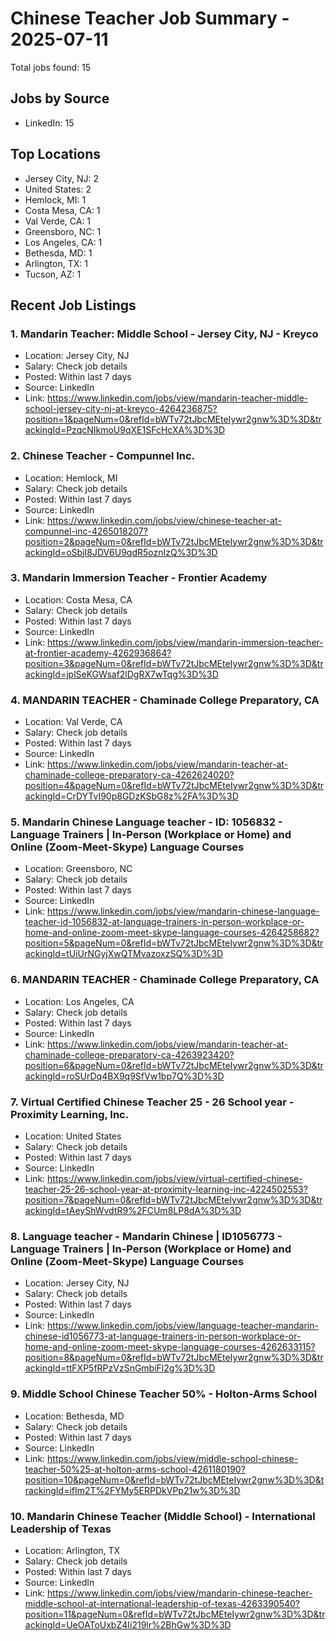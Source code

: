 # Chinese Teacher Job Summary - 2025-07-11

Total jobs found: 15

## Jobs by Source

- LinkedIn: 15

## Top Locations

- Jersey City, NJ: 2
- United States: 2
- Hemlock, MI: 1
- Costa Mesa, CA: 1
- Val Verde, CA: 1
- Greensboro, NC: 1
- Los Angeles, CA: 1
- Bethesda, MD: 1
- Arlington, TX: 1
- Tucson, AZ: 1

## Recent Job Listings

### 1. Mandarin Teacher: Middle School - Jersey City, NJ - Kreyco
- Location: Jersey City, NJ
- Salary: Check job details
- Posted: Within last 7 days
- Source: LinkedIn
- Link: https://www.linkedin.com/jobs/view/mandarin-teacher-middle-school-jersey-city-nj-at-kreyco-4264236875?position=1&pageNum=0&refId=bWTv72tJbcMEteIywr2gnw%3D%3D&trackingId=PzqcNIkmoU9qXE1SFcHcXA%3D%3D

### 2. Chinese Teacher - Compunnel Inc.
- Location: Hemlock, MI
- Salary: Check job details
- Posted: Within last 7 days
- Source: LinkedIn
- Link: https://www.linkedin.com/jobs/view/chinese-teacher-at-compunnel-inc-4265018207?position=2&pageNum=0&refId=bWTv72tJbcMEteIywr2gnw%3D%3D&trackingId=oSbjI8JDV6U9qdR5oznIzQ%3D%3D

### 3. Mandarin Immersion Teacher - Frontier Academy
- Location: Costa Mesa, CA
- Salary: Check job details
- Posted: Within last 7 days
- Source: LinkedIn
- Link: https://www.linkedin.com/jobs/view/mandarin-immersion-teacher-at-frontier-academy-4262936864?position=3&pageNum=0&refId=bWTv72tJbcMEteIywr2gnw%3D%3D&trackingId=jplSeKGWsaf2lDgRX7wTqg%3D%3D

### 4. MANDARIN TEACHER - Chaminade College Preparatory, CA
- Location: Val Verde, CA
- Salary: Check job details
- Posted: Within last 7 days
- Source: LinkedIn
- Link: https://www.linkedin.com/jobs/view/mandarin-teacher-at-chaminade-college-preparatory-ca-4262624020?position=4&pageNum=0&refId=bWTv72tJbcMEteIywr2gnw%3D%3D&trackingId=CrDYTvI90p8GDzKSbG8z%2FA%3D%3D

### 5. Mandarin Chinese Language teacher -  ID: 1056832 - Language Trainers | In-Person (Workplace or Home) and Online (Zoom-Meet-Skype) Language Courses
- Location: Greensboro, NC
- Salary: Check job details
- Posted: Within last 7 days
- Source: LinkedIn
- Link: https://www.linkedin.com/jobs/view/mandarin-chinese-language-teacher-id-1056832-at-language-trainers-in-person-workplace-or-home-and-online-zoom-meet-skype-language-courses-4264258682?position=5&pageNum=0&refId=bWTv72tJbcMEteIywr2gnw%3D%3D&trackingId=tUiUrNGyjXwQTMvazoxzSQ%3D%3D

### 6. MANDARIN TEACHER - Chaminade College Preparatory, CA
- Location: Los Angeles, CA
- Salary: Check job details
- Posted: Within last 7 days
- Source: LinkedIn
- Link: https://www.linkedin.com/jobs/view/mandarin-teacher-at-chaminade-college-preparatory-ca-4263923420?position=6&pageNum=0&refId=bWTv72tJbcMEteIywr2gnw%3D%3D&trackingId=roSUrDq4BX9q9SfVw1bp7Q%3D%3D

### 7. Virtual Certified Chinese Teacher 25 - 26 School year - Proximity Learning, Inc.
- Location: United States
- Salary: Check job details
- Posted: Within last 7 days
- Source: LinkedIn
- Link: https://www.linkedin.com/jobs/view/virtual-certified-chinese-teacher-25-26-school-year-at-proximity-learning-inc-4224502553?position=7&pageNum=0&refId=bWTv72tJbcMEteIywr2gnw%3D%3D&trackingId=tAeyShWvdtR9%2FCUm8LP8dA%3D%3D

### 8. Language teacher - Mandarin Chinese | ID1056773 - Language Trainers | In-Person (Workplace or Home) and Online (Zoom-Meet-Skype) Language Courses
- Location: Jersey City, NJ
- Salary: Check job details
- Posted: Within last 7 days
- Source: LinkedIn
- Link: https://www.linkedin.com/jobs/view/language-teacher-mandarin-chinese-id1056773-at-language-trainers-in-person-workplace-or-home-and-online-zoom-meet-skype-language-courses-4262633115?position=8&pageNum=0&refId=bWTv72tJbcMEteIywr2gnw%3D%3D&trackingId=ttFXP5fRPzVzSnGmbiFl2g%3D%3D

### 9. Middle School Chinese Teacher 50% - Holton-Arms School
- Location: Bethesda, MD
- Salary: Check job details
- Posted: Within last 7 days
- Source: LinkedIn
- Link: https://www.linkedin.com/jobs/view/middle-school-chinese-teacher-50%25-at-holton-arms-school-4261180190?position=10&pageNum=0&refId=bWTv72tJbcMEteIywr2gnw%3D%3D&trackingId=ifIm2T%2FYMy5ERPDkVPp21w%3D%3D

### 10. Mandarin Chinese Teacher (Middle School) - International Leadership of Texas
- Location: Arlington, TX
- Salary: Check job details
- Posted: Within last 7 days
- Source: LinkedIn
- Link: https://www.linkedin.com/jobs/view/mandarin-chinese-teacher-middle-school-at-international-leadership-of-texas-4263390540?position=11&pageNum=0&refId=bWTv72tJbcMEteIywr2gnw%3D%3D&trackingId=UeOAToUxbZ4Ii219lr%2BhGw%3D%3D

